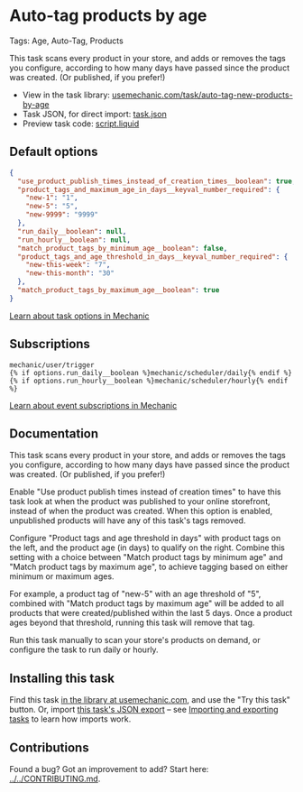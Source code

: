 # Auto-tag products by age

Tags: Age, Auto-Tag, Products

This task scans every product in your store, and adds or removes the tags you configure, according to how many days have passed since the product was created. (Or published, if you prefer!)

* View in the task library: [usemechanic.com/task/auto-tag-new-products-by-age](https://usemechanic.com/task/auto-tag-new-products-by-age)
* Task JSON, for direct import: [task.json](../../tasks/auto-tag-new-products-by-age.json)
* Preview task code: [script.liquid](./script.liquid)

## Default options

```json
{
  "use_product_publish_times_instead_of_creation_times__boolean": true,
  "product_tags_and_maximum_age_in_days__keyval_number_required": {
    "new-1": "1",
    "new-5": "5",
    "new-9999": "9999"
  },
  "run_daily__boolean": null,
  "run_hourly__boolean": null,
  "match_product_tags_by_minimum_age__boolean": false,
  "product_tags_and_age_threshold_in_days__keyval_number_required": {
    "new-this-week": "7",
    "new-this-month": "30"
  },
  "match_product_tags_by_maximum_age__boolean": true
}
```

[Learn about task options in Mechanic](https://docs.usemechanic.com/article/471-task-options)

## Subscriptions

```liquid
mechanic/user/trigger
{% if options.run_daily__boolean %}mechanic/scheduler/daily{% endif %}
{% if options.run_hourly__boolean %}mechanic/scheduler/hourly{% endif %}
```

[Learn about event subscriptions in Mechanic](https://docs.usemechanic.com/article/408-subscriptions)

## Documentation

This task scans every product in your store, and adds or removes the tags you configure, according to how many days have passed since the product was created. (Or published, if you prefer!)

Enable "Use product publish times instead of creation times" to have this task look at when the product was published to your online storefront, instead of when the product was created. When this option is enabled, unpublished products will have any of this task's tags removed.

Configure "Product tags and age threshold in days" with product tags on the left, and the product age (in days) to qualify on the right. Combine this setting with a choice between "Match product tags by minimum age" and "Match product tags by maximum age", to achieve tagging based on either minimum or maximum ages.

For example, a product tag of "new-5" with an age threshold of "5", combined with "Match product tags by maximum age" will be added to all products that were created/published within the last 5 days. Once a product ages beyond that threshold, running this task will remove that tag.

Run this task manually to scan your store's products on demand, or configure the task to run daily or hourly.

## Installing this task

Find this task [in the library at usemechanic.com](https://usemechanic.com/task/auto-tag-new-products-by-age), and use the "Try this task" button. Or, import [this task's JSON export](../../tasks/auto-tag-new-products-by-age.json) – see [Importing and exporting tasks](https://docs.usemechanic.com/article/505-importing-and-exporting-tasks) to learn how imports work.

## Contributions

Found a bug? Got an improvement to add? Start here: [../../CONTRIBUTING.md](../../CONTRIBUTING.md).
